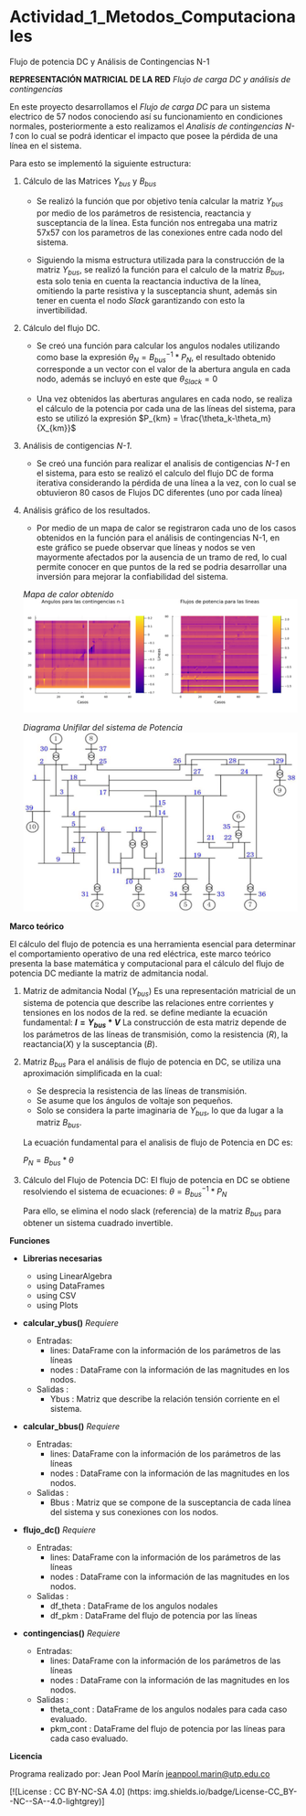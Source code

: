 # Actividad_1_Metodos_Computacionales
Flujo de potencia DC y Análisis de Contingencias N-1

**REPRESENTACIÓN MATRICIAL DE LA RED**
*Flujo de carga DC y análisis de contingencias*

En este proyecto desarrollamos el *Flujo de carga DC* para un sistema electrico de 57 nodos conociendo así su funcionamiento en condiciones normales, posteriormente a esto realizamos el *Analisis de contingencias N-1* con lo cual se podrá identicar el impacto que posee la pérdida de una línea en el sistema.

Para esto se implementó la siguiente estructura:

1. Cálculo de las Matrices $Y_{bus}$ y $B_{bus}$
    * Se realizó la función que por objetivo tenía calcular la matriz $Y_{bus}$ por medio de los parámetros de resistencia, reactancia y susceptancia de la línea. Esta función nos entregaba una matriz 57x57 con los parametros de las conexiones entre cada nodo del sistema.

    * Siguiendo la misma estructura utilizada para la construcción de la matriz $Y_{bus}$, se realizó la función para el calculo de la matriz $B_{bus}$, esta solo tenia en cuenta la reactancia inductiva de la línea, omitiendo la parte resistiva y la susceptancia shunt, además sin tener en cuenta el nodo *Slack* garantizando con esto la invertibilidad.

2. Cálculo del flujo DC.

    * Se creó una función para calcular los angulos nodales utilizando como base la expresión $\theta_N = B_{bus}^{-1}*P_N$, el resultado obtenido corresponde a un vector con el valor de la abertura angula en cada nodo, además se incluyó en este que $\theta_{Slack} = 0$

    * Una vez obtenidos las aberturas angulares en cada nodo, se realiza el cálculo de la potencia por cada una de las líneas del sistema, para esto se utilizó la expresión $P_{km} = \frac{\theta_k-\theta_m}{X_{km}}$

3. Análisis de contigencias *N-1*.

    * Se creó una función para realizar el analisis de contigencias *N-1* en el sistema, para esto se realizó el calculo del flujo DC de forma iterativa considerando la pérdida de una línea a la vez, con lo cual se obtuvieron 80 casos de Flujos DC diferentes (uno por cada línea)

4. Análisis gráfico de los resultados.

    * Por medio de un mapa de calor se registraron cada uno de los casos obtenidos en la función para el análisis de contingencias N-1, en este gráfico se puede observar que líneas y nodos se ven mayormente afectados por la ausencia de un tramo de red, lo cual permite conocer en que puntos de la red se podria desarrollar una inversión para mejorar la confiabilidad del sistema.

    *Mapa de calor obtenido*
    ![Mapa de calor](Mapa_de_calor.png)

    *Diagrama Unifilar del sistema de Potencia*
    ![Diagrama Unifilar](Unifilar.png)

**Marco teórico**

El cálculo del flujo de potencia es una herramienta esencial para determinar el comportamiento operativo de una red eléctrica, este marco teórico presenta la base matemática y computacional para el cálculo del flujo de potencia DC mediante la matriz de admitancia nodal.

1. Matriz de admitancia Nodal ($Y_{bus}$)
    Es una representación matricial de un sistema de potencia que describe las relaciones entre corrientes y tensiones en los nodos de la red. se define mediante la ecuación fundamental:
    **$I = Y_{bus}*V$**
    La construcción de esta matriz depende de los parámetros de las líneas de transmisión, como la resistencia ($R$), la reactancia($X$) y la susceptancia ($B$).

2. Matriz $B_{bus}$
    Para el análisis de flujo de potencia en DC, se utiliza una aproximación simplificada en la cual:
    * Se desprecia la resistencia de las líneas de transmisión.
    * Se asume que los ángulos de voltaje son pequeños.
    * Solo se considera la parte imaginaria de $Y_{bus}$, lo que da lugar a la matriz $B_{bus}$.

    La ecuación fundamental para el analisis de flujo de Potencia  en DC es:

    $P_N = B_{bus}*\theta$

3. Cálculo del Flujo de Potencia DC:
    El flujo de potencia en DC se obtiene resolviendo el sistema de ecuaciones:
    $\theta = B_{bus}^{-1}*P_N$

    Para ello, se elimina el nodo slack (referencia) de la matriz $B_{bus}$ para obtener un sistema cuadrado invertible.

**Funciones**

* **Librerias necesarias**
    - using LinearAlgebra
    - using DataFrames
    - using CSV
    - using Plots
*  **calcular_ybus()**
    *Requiere*
    - Entradas:   
        - lines: DataFrame con la información de los parámetros de las líneas
        - nodes : DataFrame con la información de las magnitudes en los nodos.
    - Salidas :    
        - Ybus : Matriz que describe la relación tensión corriente en el sistema.
* **calcular_bbus()**
*Requiere*
    - Entradas:   
        - lines: DataFrame con la información de los parámetros de las líneas
        - nodes : DataFrame con la información de las magnitudes en los nodos.
    - Salidas :    
        - Bbus : Matriz que se compone de la susceptancia de cada línea del sistema y sus conexiones con los nodos.

* **flujo_dc()**
*Requiere*
    - Entradas:   
        - lines: DataFrame con la información de los parámetros de las líneas
        - nodes : DataFrame con la información de las magnitudes en los nodos.
    - Salidas :    
        - df_theta : DataFrame de los angulos nodales
        - df_pkm : DataFrame del flujo de potencia por las líneas

* **contingencias()**
*Requiere*
    - Entradas:   
        - lines: DataFrame con la información de los parámetros de las líneas
        - nodes : DataFrame con la información de las magnitudes en los nodos.
    - Salidas :    
        - theta_cont : DataFrame de los angulos nodales para cada caso evaluado.
        - pkm_cont : DataFrame del flujo de potencia por las líneas para cada caso evaluado.
    
**Licencia**

Programa realizado por: Jean Pool Marín
jeanpool.marin@utp.edu.co

[![License : CC BY-NC-SA 4.0] (https: img.shields.io/badge/License-CC_BY--NC--SA--4.0-lightgrey)]
